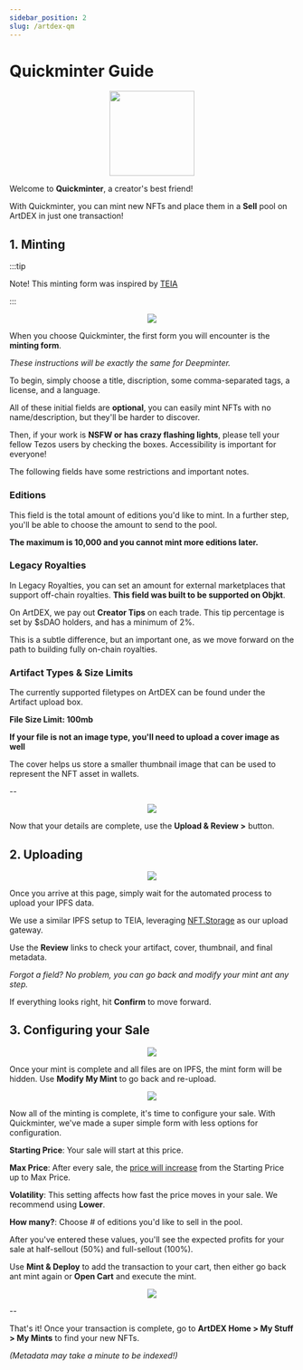 ```yaml
---
sidebar_position: 2
slug: /artdex-qm
---
```


# Quickminter Guide

<p align="center"><img height="150px" src="/quickminter.png" /></p>

Welcome to **Quickminter**, a creator's best friend!

With Quickminter, you can mint new NFTs and place them in a **Sell** pool on ArtDEX in just one transaction!

## 1. Minting

:::tip 

Note! This minting form was inspired by <a target="_blank" href="teia.art">TEIA</a>

:::

<p align="center"><img src="/mint-page.png" /></p>

When you choose Quickminter, the first form you will encounter is the **minting form**.

*These instructions will be exactly the same for Deepminter.*

To begin, simply choose a title, discription, some comma-separated tags, a license, and a language.

All of these initial fields are **optional**, you can easily mint NFTs with no name/description, but they'll be harder to discover.

Then, if your work is **NSFW or has crazy flashing lights**, please tell your fellow Tezos users by checking the boxes. Accessibility is important for everyone!

The following fields have some restrictions and important notes.

### Editions

This field is the total amount of editions you'd like to mint. In a further step, you'll be able to choose the amount to send to the pool.

**The maximum is 10,000 and you cannot mint more editions later.**

### Legacy Royalties

In Legacy Royalties, you can set an amount for external marketplaces that support off-chain royalties. **This field was built to be supported on Objkt**.

On ArtDEX, we pay out **Creator Tips** on each trade. This tip percentage is set by $sDAO holders, and has a minimum of 2%. 

This is a subtle difference, but an important one, as we move forward on the path to building fully on-chain royalties.

### Artifact Types & Size Limits

The currently supported filetypes on ArtDEX can be found under the Artifact upload box.

**File Size Limit: 100mb**

**If your file is not an image type, you'll need to upload a cover image as well**

The cover helps us store a smaller thumbnail image that can be used to represent the NFT asset in wallets.

--

<p align="center"><img src="/uploaded-nft.png" /></p>

Now that your details are complete, use the **Upload & Review >** button.


## 2. Uploading

<p align="center"><img src="/upload-page.gif" /></p>

Once you arrive at this page, simply wait for the automated process to upload your IPFS data.

We use a similar IPFS setup to TEIA, leveraging <a target="_blank" href="https://nft.storage/">NFT.Storage</a> as our upload gateway.

Use the **Review** links to check your artifact, cover, thumbnail, and final metadata.

*Forgot a field? No problem, you can go back and modify your mint ant any step.*

If everything looks right, hit **Confirm** to move forward.

## 3. Configuring your Sale

<p align="center"><img src="/ipfs-done.png" /></p>

Once your mint is complete and all files are on IPFS, the mint form will be hidden. Use **Modify My Mint** to go back and re-upload.

<p align="center"><img src="/qm-sale.png" /></p>

Now all of the minting is complete, it's time to configure your sale. With Quickminter, we've made a super simple form with less options for configuration.

**Starting Price**: Your sale will start at this price.

**Max Price**: After every sale, the [price will increase](/artdex-pools#why-use-bonding-curves) from the Starting Price up to Max Price.

**Volatility**: This setting affects how fast the price moves in your sale. We recommend using **Lower**.

**How many?**: Choose # of editions you'd like to sell in the pool.

After you've entered these values, you'll see the expected profits for your sale at half-sellout (50%) and full-sellout (100%).

Use **Mint & Deploy** to add the transaction to your cart, then either go back ant mint again or **Open Cart** and execute the mint.

<p align="center"><img src="/qm-done.png" /></p>

--

That's it! Once your transaction is complete, go to **ArtDEX Home > My Stuff > My Mints** to find your new NFTs.

*(Metadata may take a minute to be indexed!)*